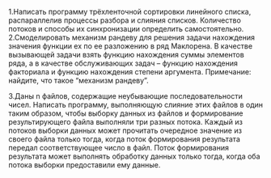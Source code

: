 1.Написать программу трёхленточной сортировки линейного списка, распараллелив процессы разбора и слияния списков. Количество потоков и способы их синхронизации определить самостоятельно.	
2.Смоделировать механизм рандеву для решения задачи нахождения значения функции ex по ее разложению в ряд Маклорена. В качестве вызывающей задачи взять функцию нахождения суммы элементов ряда, а в качестве обслуживающих задач – функцию нахождения факториала и функцию нахождения степени аргумента.
Примечание: найдите, что такое “механизм рандеву”.

3.Даны n файлов, содержащие неубывающие последовательности чисел. Написать программу, выполняющую слияние этих файлов в один таким образом, чтобы выборку данных из файлов и формирование результирующего файла выполняли три разных потока. Каждый из потоков выборки данных может прочитать очередное значение из своего файла только тогда, когда поток формирования результата передал соответствующее число в файл. Поток формирования результата может выполнять обработку данных только тогда, когда оба потока выборки предоставили ему данные.
